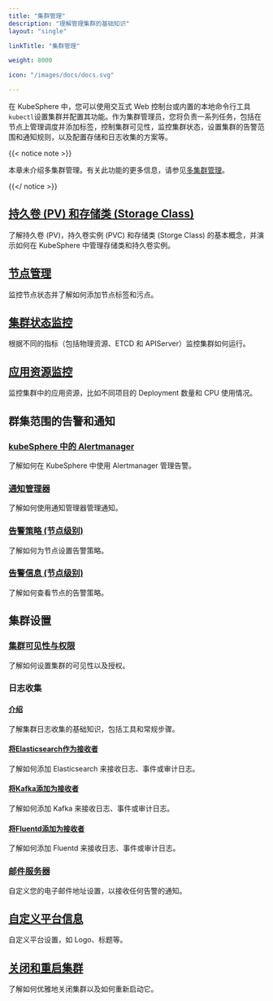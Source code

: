 ```yaml
---
title: "集群管理"
description: "理解管理集群的基础知识"
layout: "single"

linkTitle: "集群管理"

weight: 8000

icon: "/images/docs/docs.svg"

---
```


在 KubeSphere 中，您可以使用交互式 Web 控制台或内置的本地命令行工具`kubectl`设置集群并配置其功能。作为集群管理员，您将负责一系列任务，包括在节点上管理调度并添加标签，控制集群可见性，​​监控集群状态，设置集群的告警范围和通知规则，以及配置存储和日志收集的方案等。

{{< notice note >}}

本章未介绍多集群管理。有关此功能的更多信息，请参见[多集群管理](../multicluster-management/)。

{{</ notice >}}

## [持久卷 (PV) 和存储类 (Storage Class)](../cluster-administration/persistent-volume-and-storage-class/)

了解持久卷 (PV)，持久卷实例 (PVC) 和存储类 (Storge Class) 的基本概念，并演示如何在 KubeSphere 中管理存储类和持久卷实例。

## [节点管理](../cluster-administration/nodes/)

监控节点状态并了解如何添加节点标签和污点。

## [集群状态监控](../cluster-administration/cluster-status-monitoring/)

根据不同的指标（包括物理资源、ETCD 和 APIServer）监控集群如何运行。

## [应用资源监控](../cluster-administration/application-resources-monitoring/)

监控集群中的应用资源，比如不同项目的 Deployment 数量和 CPU 使用情况。

## 群集范围的告警和通知

### [kubeSphere 中的 Alertmanager](../cluster-administration/cluster-wide-alerting-and-notification/alertmanager/)

了解如何在 KubeSphere 中使用 Alertmanager 管理告警。

### [通知管理器](../cluster-administration/cluster-wide-alerting-and-notification/notification-manager/)

了解如何使用通知管理器管理通知。

### [告警策略 (节点级别)](../cluster-administration/cluster-wide-alerting-and-notification/alerting-policy/)

了解如何为节点设置告警策略。

### [告警信息 (节点级别)](../cluster-administration/cluster-wide-alerting-and-notification/alerting-message/)

了解如何查看节点的告警策略。

## 集群设置

### [集群可见性与权限](../cluster-administration/cluster-settings/cluster-visibility-and-authorization/)

了解如何设置集群的可见性以及授权。

### 日志收集

#### [介绍](../cluster-administration/cluster-settings/log-collections/introduction/)

了解集群日志收集的基础知识，包括工具和常规步骤。

#### [将Elasticsearch作为接收者](../cluster-administration/cluster-settings/log-collections/add-es-as-receiver/)

了解如何添加 Elasticsearch 来接收日志、事件或审计日志。

#### [将Kafka添加为接收者](../cluster-administration/cluster-settings/log-collections/add-kafka-as-receiver/)

了解如何添加 Kafka 来接收日志、事件或审计日志。

#### [将Fluentd添加为接收者](../cluster-administration/cluster-settings/log-collections/add-fluentd-as-receiver/)

了解如何添加 Fluentd 来接收日志、事件或审计日志。

### [邮件服务器](../cluster-administration/cluster-settings/mail-server/)

自定义您的电子邮件地址设置，以接收任何告警的通知。

## [自定义平台信息](../cluster-administration/platform-settings/)

自定义平台设置，如 Logo、标题等。

## [关闭和重启集群](../cluster-administration/shut-down-and-restart-cluster-gracefully/)

了解如何优雅地关闭集群以及如何重新启动它。
